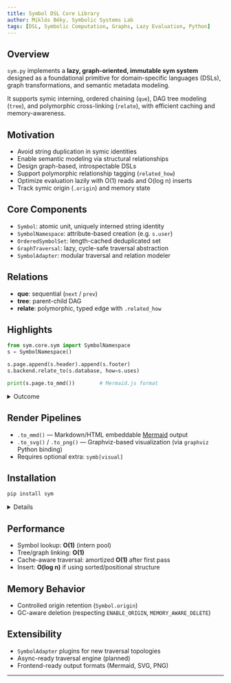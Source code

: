```yaml
---
title: Symbol DSL Core Library
author: Miklós Béky, Symbolic Systems Lab
tags: [DSL, Symbolic Computation, Graphs, Lazy Evaluation, Python]
---
```


## Overview

`sym.py` implements a **lazy, graph-oriented, immutable sym system** designed as a foundational primitive for domain-specific languages (DSLs), graph transformations, and semantic metadata modeling.

It supports symic interning, ordered chaining (`que`), DAG tree modeling (`tree`), and polymorphic cross-linking (`relate`), with efficient caching and memory-awareness.

## Motivation

- Avoid string duplication in symic identities
- Enable semantic modeling via structural relationships
- Design graph-based, introspectable DSLs
- Support polymorphic relationship tagging (`related_how`)
- Optimize evaluation lazily with O(1) reads and O(log n) inserts
- Track symic origin (`.origin`) and memory state

## Core Components

- `Symbol`: atomic unit, uniquely interned string identity
- `SymbolNamespace`: attribute-based creation (e.g. `s.user`)
- `OrderedSymbolSet`: length-cached deduplicated set
- `GraphTraversal`: lazy, cycle-safe traversal abstraction
- `SymbolAdapter`: modular traversal and relation modeler

## Relations

- **que**: sequential (`next` / `prev`)
- **tree**: parent-child DAG
- **relate**: polymorphic, typed edge with `.related_how`

## Highlights

```python
from sym.core.sym import SymbolNamespace
s = SymbolNamespace()

s.page.append(s.header).append(s.footer)
s.backend.relate_to(s.database, how=s.uses)

print(s.page.to_mmd())        # Mermaid.js format
```
<details>
<summary>Outcome</summary>

```text
graph TD
    page --> header
    page --> footer
```
</details>

## Render Pipelines

- `.to_mmd()` — Markdown/HTML embeddable [Mermaid](https://mermaid.js.org) output
- `.to_svg()` / `.to_png()` — Graphviz-based visualization (via `graphviz` Python binding)
- Requires optional extra: `symb[visual]`

## Installation

```bash
pip install sym
```
<details>

```text
Collecting sym
Installing collected packages
```
</details>

## Performance

- Symbol lookup: **O(1)** (intern pool)
- Tree/graph linking: **O(1)**
- Cache-aware traversal: amortized **O(1)** after first pass
- Insert: **O(log n)** if using sorted/positional structure

## Memory Behavior

- Controlled origin retention (`Symbol.origin`)
- GC-aware deletion (respecting `ENABLE_ORIGIN`, `MEMORY_AWARE_DELETE`)

## Extensibility

- `SymbolAdapter` plugins for new traversal topologies
- Async-ready traversal engine (planned)
- Frontend-ready output formats (Mermaid, SVG, PNG)

---
